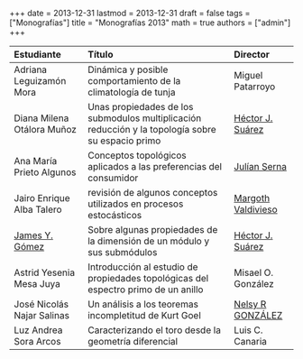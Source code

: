 +++
date      = 2013-12-31
lastmod   = 2013-12-31
draft     = false
tags      = ["Monografías"]
title     = "Monografías 2013"
math      = true
authors = ["admin"]
+++


Estudiante | Título | Director 
:----------| :---------- | :----------
Adriana Leguizamón Mora | Dinámica y posible comportamiento de la climatología de tunja | Miguel Patarroyo
Diana Milena Otálora Muñoz | Unas propiedades de los submodulos multiplicación reducción y la topología sobre su espacio primo | [Héctor J. Suárez](https://matematicas.netlify.app/authors/suarez-h/)
Ana María Prieto Algunos | Conceptos topológicos aplicados a las preferencias del consumidor | [Julían Serna](https://matematicas.netlify.app/authors/serna-j/)
Jairo Enrique Alba Talero | revisión de algunos conceptos utilizados en procesos estocásticos | [Margoth Valdivieso](https://matematicas.netlify.app/authors/valdivieso-m/)
[James Y. Gómez](https://matematicas.netlify.app/authors/gomez-j/) | Sobre algunas propiedades de la dimensión de un módulo y sus submódulos | [Héctor J. Suárez](https://matematicas.netlify.app/authors/suarez-h/)
Astrid Yesenia Mesa Juya | Introducción al estudio de propiedades topológicas del espectro primo de un anillo | Misael O. González
José Nicolás Najar Salinas | Un análisis a los teoremas incompletitud de Kurt Goel | [Nelsy R GONZÁLEZ](https://matematicas.netlify.app/authors/gonzalez-n/)
Luz Andrea Sora Arcos | Caracterizando el toro desde la geometría diferencial | Luis C. Canaria

